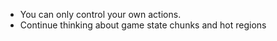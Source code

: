 - You can only control your own actions.
- Continue thinking about game state chunks and hot regions

